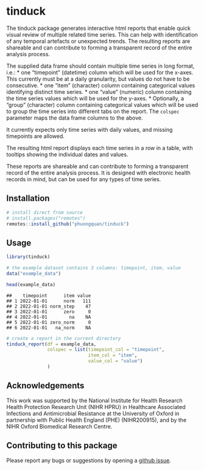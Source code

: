 
<!-- README.md is generated from README.Rmd. Please edit that file -->

# tinduck

The tinduck package generates interactive html reports that enable quick
visual review of multiple related time series. This can help with
identification of any temporal artefacts or unexpected trends. The
resulting reports are shareable and can contribute to forming a
transparent record of the entire analysis process.

The supplied data frame should contain multiple time series in long
format, i.e.: \* one “timepoint” (datetime) column which will be used
for the x-axes. This currently must be at a daily granularity, but
values do not have to be consecutive. \* one “item” (character) column
containing categorical values identifying distinct time series. \* one
“value” (numeric) column containing the time series values which will be
used for the y-axes. \* Optionally, a “group” (character) column
containing categorical values which will be used to group the time
series into different tabs on the report. The `colspec` parameter maps
the data frame columns to the above.

It currently expects only time series with daily values, and missing
timepoints are allowed.

The resulting html report displays each time series in a row in a table,
with tooltips showing the individual dates and values.

These reports are shareable and can contribute to forming a transparent
record of the entire analysis process. It is designed with electronic
health records in mind, but can be used for any types of time series.

## Installation

``` r
# install direct from source
# install.packages("remotes")
remotes::install_github("phuongquan/tinduck")
```

## Usage

``` r
library(tinduck)

# the example dataset contains 3 columns: timepoint, item, value
data("example_data")

head(example_data)
```

    ##    timepoint      item value
    ## 1 2022-01-01      norm   111
    ## 2 2022-01-01 norm_step    47
    ## 3 2022-01-01      zero     0
    ## 4 2022-01-01        na    NA
    ## 5 2022-01-01 zero_norm     0
    ## 6 2022-01-01   na_norm    NA

``` r
# create a report in the current directory
tinduck_report(df = example_data,
               colspec = list(timepoint_col = "timepoint",
                              item_col = "item",
                              value_col = "value")
               )
```

## Acknowledgements

This work was supported by the National Institute for Health Research
Health Protection Research Unit (NIHR HPRU) in Healthcare Associated
Infections and Antimicrobial Resistance at the University of Oxford in
partnership with Public Health England (PHE) (NIHR200915), and by the
NIHR Oxford Biomedical Research Centre.

## Contributing to this package

Please report any bugs or suggestions by opening a [github
issue](https://github.com/phuongquan/tinduck/issues).
